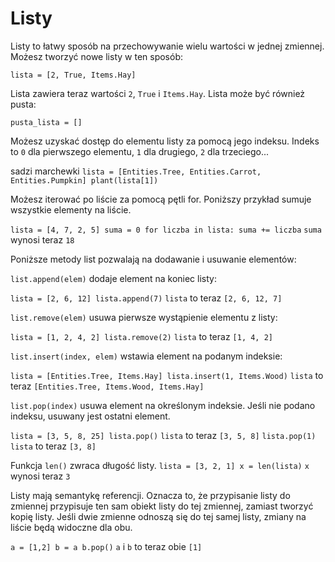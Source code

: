# Listy
Listy to łatwy sposób na przechowywanie wielu wartości w jednej zmiennej.
Możesz tworzyć nowe listy w ten sposób:

`lista = [2, True, Items.Hay]`

Lista zawiera teraz wartości `2`, `True` i `Items.Hay`.
Lista może być również pusta:

`pusta_lista = []`

Możesz uzyskać dostęp do elementu listy za pomocą jego indeksu. Indeks to `0` dla pierwszego elementu, `1` dla drugiego, `2` dla trzeciego...

sadzi marchewki
`lista = [Entities.Tree, Entities.Carrot, Entities.Pumpkin]
plant(lista[1])`

Możesz iterować po liście za pomocą pętli for. Poniższy przykład sumuje wszystkie elementy na liście.

`lista = [4, 7, 2, 5]
suma = 0
for liczba in lista:
	suma += liczba`
`suma` wynosi teraz `18`

Poniższe metody list pozwalają na dodawanie i usuwanie elementów:

`list.append(elem)` dodaje element na koniec listy:

`lista = [2, 6, 12]
lista.append(7)`
`lista` to teraz `[2, 6, 12, 7]`

`list.remove(elem)` usuwa pierwsze wystąpienie elementu z listy:

`lista = [1, 2, 4, 2]
lista.remove(2)`
`lista` to teraz `[1, 4, 2]`

`list.insert(index, elem)` wstawia element na podanym indeksie:

`lista = [Entities.Tree, Items.Hay]
lista.insert(1, Items.Wood)`
`lista` to teraz `[Entities.Tree, Items.Wood, Items.Hay]`

`list.pop(index)` usuwa element na określonym indeksie.
Jeśli nie podano indeksu, usuwany jest ostatni element.

`lista = [3, 5, 8, 25]
lista.pop()`
`lista` to teraz `[3, 5, 8]`
`lista.pop(1)`
`lista` to teraz `[3, 8]`

Funkcja `len()` zwraca długość listy.
`lista = [3, 2, 1]
x = len(lista)`
`x` wynosi teraz `3`

Listy mają semantykę referencji. Oznacza to, że przypisanie listy do zmiennej przypisuje ten sam obiekt listy do tej zmiennej, zamiast tworzyć kopię listy.
Jeśli dwie zmienne odnoszą się do tej samej listy, zmiany na liście będą widoczne dla obu.

`a = [1,2]
b = a
b.pop()`
`a` i `b` to teraz obie `[1]`